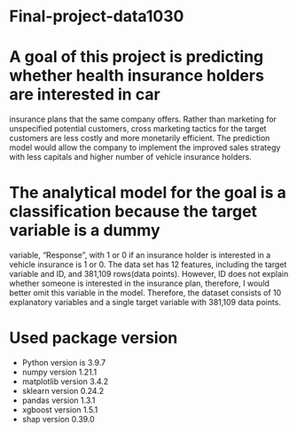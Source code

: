 # Final-project-data1030

# A goal of this project is predicting whether health insurance holders are interested in car
insurance plans that the same company offers. Rather than marketing for unspecified potential
customers, cross marketing tactics for the target customers are less costly and more monetarily
efficient. The prediction model would allow the company to implement the improved sales
strategy with less capitals and higher number of vehicle insurance holders.

# The analytical model for the goal is a classification because the target variable is a dummy
variable, “Response”, with 1 or 0 if an insurance holder is interested in a vehicle insurance is 1
or 0. The data set has 12 features, including the target variable and ID, and 381,109 rows(data
points). However, ID does not explain whether someone is interested in the insurance plan,
therefore, I would better omit this variable in the model. Therefore, the dataset consists of 10
explanatory variables and a single target variable with 381,109 data points.

# Used package version
- Python version is 3.9.7 
- numpy version 1.21.1  
- matplotlib version 3.4.2 
- sklearn version 0.24.2
- pandas version 1.3.1 
- xgboost version 1.5.1 
- shap version 0.39.0 
